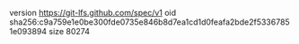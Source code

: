 version https://git-lfs.github.com/spec/v1
oid sha256:c9a759e1e0be300fde0735e846b8d7ea1cd1d0feafa2bde2f53367851e093894
size 80274
